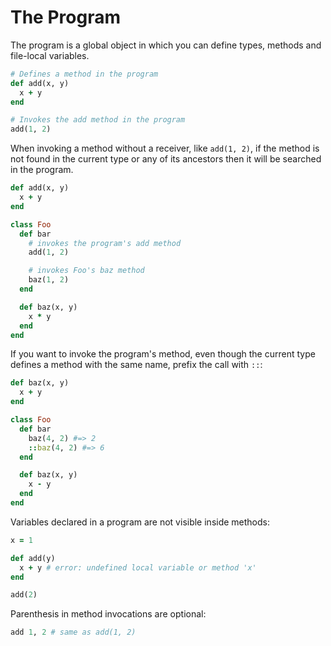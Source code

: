 # The Program

The program is a global object in which you can define types, methods and file-local variables.

``` ruby
# Defines a method in the program
def add(x, y)
  x + y
end

# Invokes the add method in the program
add(1, 2)
```

When invoking a method without a receiver, like `add(1, 2)`, if the method is not found in the current type or any of its ancestors then it will be searched in the program.

```ruby
def add(x, y)
  x + y
end

class Foo
  def bar
    # invokes the program's add method
    add(1, 2)

    # invokes Foo's baz method
    baz(1, 2)
  end

  def baz(x, y)
    x * y
  end
end
```

If you want to invoke the program's method, even though the current type defines a method with the same name, prefix the call with `::`:

```ruby
def baz(x, y)
  x + y
end

class Foo
  def bar
    baz(4, 2) #=> 2
    ::baz(4, 2) #=> 6
  end

  def baz(x, y)
    x - y
  end
end
```

Variables declared in a program are not visible inside methods:

``` ruby
x = 1

def add(y)
  x + y # error: undefined local variable or method 'x'
end

add(2)
```

Parenthesis in method invocations are optional:

```ruby
add 1, 2 # same as add(1, 2)
```
